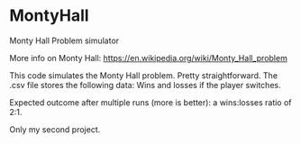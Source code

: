 # MontyHall
Monty Hall Problem simulator      
    
More info on Monty Hall: https://en.wikipedia.org/wiki/Monty_Hall_problem

This code simulates the Monty Hall problem. 
Pretty straightforward. The .csv file stores the following data:
                         Wins and losses if the player switches.  
                           
                            
                              
                              
Expected outcome after multiple runs (more is better): a wins:losses ratio of 2:1. 

Only my second project.
